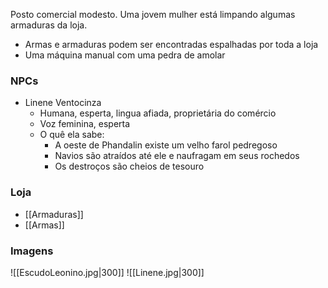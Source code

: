 Posto comercial modesto. Uma jovem mulher está limpando algumas armaduras da loja.

- Armas e armaduras podem ser encontradas espalhadas por toda a loja
- Uma máquina manual com uma pedra de amolar

### NPCs
- Linene Ventocinza
	- Humana, esperta, lingua afiada, proprietária do comércio
	- Voz feminina, esperta
	- O quê ela sabe:
		- A oeste de Phandalin existe um velho farol pedregoso
		- Navios são atraídos até ele e naufragam em seus rochedos
		- Os destroços são cheios de tesouro

### Loja
- [[Armaduras]]
- [[Armas]]

### Imagens

![[EscudoLeonino.jpg|300]]
![[Linene.jpg|300]]